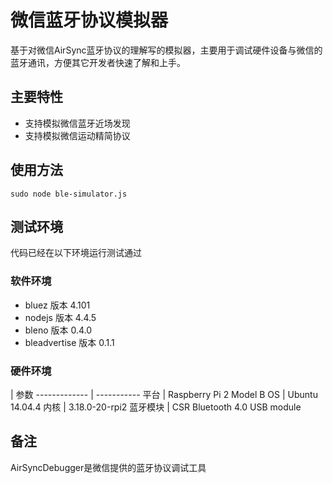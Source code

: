 # 微信蓝牙协议模拟器
基于对微信AirSync蓝牙协议的理解写的模拟器，主要用于调试硬件设备与微信的蓝牙通讯，方便其它开发者快速了解和上手。

## 主要特性
* 支持模拟微信蓝牙近场发现
* 支持模拟微信运动精简协议

## 使用方法
    sudo node ble-simulator.js

## 测试环境

代码已经在以下环境运行测试通过

### 软件环境
* bluez 版本 4.101
* nodejs 版本 4.4.5
* bleno 版本 0.4.0
* bleadvertise 版本 0.1.1

### 硬件环境

 | 参数
------------- | -----------
平台 | Raspberry Pi 2 Model B
OS | Ubuntu 14.04.4
内核 | 3.18.0-20-rpi2
蓝牙模块 | CSR Bluetooth 4.0 USB module
 
## 备注
AirSyncDebugger是微信提供的蓝牙协议调试工具
